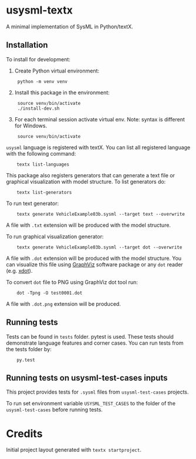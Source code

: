 # usysml-textx

A minimal implementation of SysML in Python/textX.

## Installation

To install for development:

1. Create Python virtual environment:

        python -m venv venv

2. Install this package in the environment:

        source venv/bin/activate
        ./install-dev.sh

3. For each terminal session activate virtual env. Note: syntax is different for
   Windows.

        source venv/bin/activate

`usysml` language is registered with textX. You can list all registered language
with the following command:

        textx list-languages

This package also registers generators that can generate a text file or graphical visualization with model structure. To list generators do:

        textx list-generators

To run text generator:

        textx generate VehicleExample03b.sysml --target text --overwrite

A file with `.txt` extension will be produced with the model structure.

To run graphical visualization generator:

        textx generate VehicleExample03b.sysml --target dot --overwrite

A file with `.dot` extension will be produced with the model structure. You can
visualize this file using [GraphViz](https://www.graphviz.org/) software package
or any `dot` reader (e.g. [xdot](https://github.com/jrfonseca/xdot.py)).

To convert `dot` file to PNG using GraphViz dot tool run:

        dot -Tpng -O test0001.dot

A file with `.dot.png` extension will be produced.


## Running tests

Tests can be found in `tests` folder. pytest is used. These tests should
demonstrate language features and corner cases. You can run tests from the tests
folder by:

        py.test
        
## Running tests on usysml-test-cases inputs

This project provides tests for `.sysml` files from `usysml-test-cases` projects.

To run set environment variable `USYSML_TEST_CASES` to the folder of the `usysml-test-cases` before running tests.


# Credits

Initial project layout generated with `textx startproject`.
